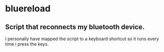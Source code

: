 # bluereload
## Script that reconnects my bluetooth device.
I personally have mapped the script to a keyboard shortcut so it runs every time i press the keys.
